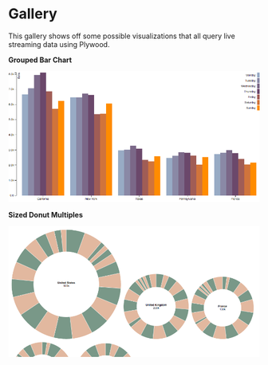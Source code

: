 # Gallery

This gallery shows off some possible visualizations that all query live streaming data using Plywood.

**Grouped Bar Chart**

[![Grouped Bar Chart](images/grouped-bar-chart.png)](http://bl.ocks.org/vogievetsky/9d3db7aeefd23694f052)

**Sized Donut Multiples**

[![Sized Donut Multiples](images/sized-donut-multiples.png)](http://bl.ocks.org/vogievetsky/30b764fa39d178be423e)


